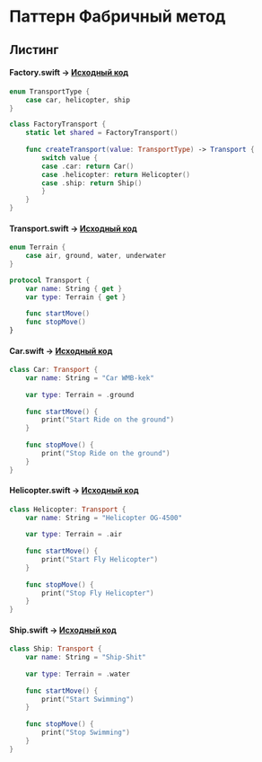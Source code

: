 # Паттерн Фабричный метод

## Листинг 

#### Factory.swift -> [Исходный код](https://github.com/timoninas/design-patterns/blob/master/Creational%20Patterns/Factory%20method/Factory.swift)

```Swift
enum TransportType {
    case car, helicopter, ship
}

class FactoryTransport {
    static let shared = FactoryTransport()
    
    func createTransport(value: TransportType) -> Transport {
        switch value {
        case .car: return Car()
        case .helicopter: return Helicopter()
        case .ship: return Ship()
        }
    }
}
```

#### Transport.swift -> [Исходный код](https://github.com/timoninas/design-patterns/blob/master/Creational%20Patterns/Factory%20method/Transport.swift)

```Swift
enum Terrain {
    case air, ground, water, underwater
}

protocol Transport {
    var name: String { get }
    var type: Terrain { get }
    
    func startMove()
    func stopMove()
}
```

#### Car.swift -> [Исходный код](https://github.com/timoninas/design-patterns/blob/master/Creational%20Patterns/Factory%20method/Car.swift)

```Swift
class Car: Transport {
    var name: String = "Car WMB-kek"
    
    var type: Terrain = .ground
    
    func startMove() {
        print("Start Ride on the ground")
    }
    
    func stopMove() {
        print("Stop Ride on the ground")
    }
}
```

#### Helicopter.swift -> [Исходный код](https://github.com/timoninas/design-patterns/blob/master/Creational%20Patterns/Factory%20method/Helicopter.swift)

```Swift
class Helicopter: Transport {
    var name: String = "Helicopter OG-4500"
    
    var type: Terrain = .air
    
    func startMove() {
        print("Start Fly Helicopter")
    }
    
    func stopMove() {
        print("Stop Fly Helicopter")
    }
}
```

#### Ship.swift -> [Исходный код](https://github.com/timoninas/design-patterns/blob/master/Creational%20Patterns/Factory%20method/Ship.swift)

```Swift
class Ship: Transport {
    var name: String = "Ship-Shit"
    
    var type: Terrain = .water
    
    func startMove() {
        print("Start Swimming")
    }
    
    func stopMove() {
        print("Stop Swimming")
    }
}
```
